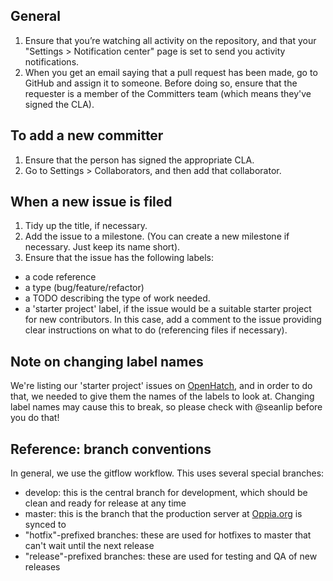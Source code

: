 ## General
1. Ensure that you’re watching all activity on the repository, and that your "Settings > Notification center" page is set to send you activity notifications.
2. When you get an email saying that a pull request has been made, go to GitHub and assign it to someone. Before doing so, ensure that the requester is a member of the Committers team (which means they've signed the CLA).

## To add a new committer
1. Ensure that the person has signed the appropriate CLA.
2. Go to Settings > Collaborators, and then add that collaborator.

## When a new issue is filed
1. Tidy up the title, if necessary.
2. Add the issue to a milestone. (You can create a new milestone if necessary. Just keep its name short).
3. Ensure that the issue has the following labels:
  * a code reference
  * a type (bug/feature/refactor)
  * a TODO describing the type of work needed.
  * a 'starter project' label, if the issue would be a suitable starter project for new contributors. In this case, add a comment to the issue providing clear instructions on what to do (referencing files if necessary).

## Note on changing label names
We're listing our 'starter project' issues on [OpenHatch](http://www.openhatch.org), and in order to do that, we needed to give them the names of the labels to look at. Changing label names may cause this to break, so please check with @seanlip before you do that!

## Reference: branch conventions

In general, we use the gitflow workflow. This uses several special branches:

  * develop: this is the central branch for development, which should be clean and ready for release at any time
  * master: this is the branch that the production server at [Oppia.org](https://www.oppia.org) is synced to
  * "hotfix"-prefixed branches: these are used for hotfixes to master that can't wait until the next release
  * "release"-prefixed branches: these are used for testing and QA of new releases
